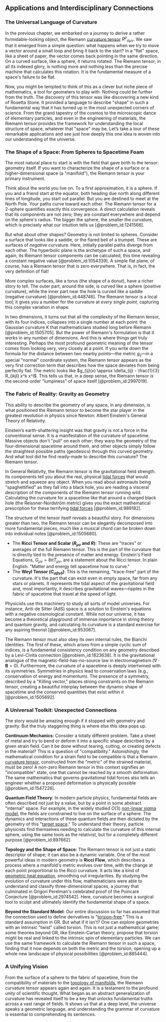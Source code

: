 ## Applications and Interdisciplinary Connections

### The Universal Language of Curvature

In the previous chapter, we embarked on a journey to derive a rather formidable-looking object, the Riemann [curvature tensor](@article_id:180889) $R^{\rho}{}_{\sigma\mu\nu}$. We saw that it emerged from a simple question: what happens when we try to move a vector around a small loop and bring it back to the start? In a "flat" space, like a sheet of paper, the vector comes back pointing in the same direction. On a curved surface, like a sphere, it returns rotated. The Riemann tensor, in all its indexed glory, is nothing more and nothing less than the precise machine that calculates this rotation. It is the fundamental measure of a space's failure to be flat.

Now, you might be tempted to think of this as a clever but niche piece of mathematics, a tool for geometers to play with. Nothing could be further from the truth. The discovery of this tensor was like discovering a new kind of Rosetta Stone. It provided a language to describe "shape" in such a fundamental way that it has turned up in the most unexpected corners of science. From the grand tapestry of the cosmos to the microscopic dance of elementary particles, and even in the engineering of materials, the Riemann tensor provides the framework for understanding the local structure of space, whatever that "space" may be. Let’s take a tour of these remarkable applications and see just how deeply this one idea is woven into our understanding of the universe.

### The Shape of a Space: From Spheres to Spacetime Foam

The most natural place to start is with the field that gave birth to the tensor: geometry itself. If you want to characterize the shape of a surface or a higher-dimensional space (a "manifold"), the Riemann tensor is your primary instrument.

Think about the world you live on. To a first approximation, it is a sphere. If you and a friend start at the equator, both heading due north along different lines of longitude, you start out parallel. But you are destined to meet at the North Pole. Your paths curve toward each other. The Riemann tensor for a 2-sphere quantifies exactly this convergence. A direct calculation reveals that its components are not zero; they are constant everywhere and depend on the sphere's radius. The bigger the sphere, the smaller the curvature, which is precisely what our intuition tells us [@problem_id:1241566].

But what about other shapes? Geometry is not limited to spheres. Consider a surface that looks like a saddle, or the flared bell of a trumpet. These are surfaces of *negative* curvature. Here, initially parallel paths diverge from each other. The hyperbolic plane is the archetype of such a space, and again, its Riemann tensor components can be calculated, this time revealing a constant negative value [@problem_id:1054339]. A simple flat plane, of course, has a Riemann tensor that is zero everywhere. That is, in fact, the very definition of flat!

More complex surfaces, like a torus (the shape of a donut), have a richer story to tell. The outer part, around the side, is curved like a sphere (positive curvature), while the inner part near the hole is curved like a saddle (negative curvature) [@problem_id:448746]. The Riemann tensor is a local tool; it gives you a number for the curvature at *every single point*, capturing this complex variation in shape.

In two dimensions, it turns out that all the complexity of the Riemann tensor, with its four indices, collapses into a single number at each point: the Gaussian curvature $K$ that mathematicians studied long before Riemann [@problem_id:1505705]. But the power of Riemann's formulation is that it works in any number of dimensions. And this is where things get truly interesting. Perhaps the most profound geometric meaning of the tensor comes from looking very, very closely at a point. If you write down the formula for the distance between two nearby points—the metric $g_{ij}$—in a special "normal" coordinate system, the Riemann tensor appears as the very first correction term that describes how the space deviates from being perfectly flat. The metric looks like $g_{ij}(x) \approx \delta_{ij} - \frac{1}{3} R_{ikjl} x^k x^l$. This tells us that, in a deep sense, the Riemann tensor *is* the second-order "lumpiness" of space itself [@problem_id:2997019].

### The Fabric of Reality: Gravity as Geometry

This ability to describe the geometry of any space, in any dimension, is what positioned the Riemann tensor to become the star player in the greatest revolution in physics since Newton: Albert Einstein's General Theory of Relativity.

Einstein’s earth-shattering insight was that gravity is not a force in the conventional sense. It is a manifestation of the curvature of spacetime. Massive objects don't "pull" on each other; they warp the geometry of the four-dimensional spacetime around them, and other objects simply follow the straightest possible paths (geodesics) through this curved geometry. And what tool did he find ready-made to describe this curvature? The Riemann tensor.

In General Relativity, the Riemann tensor is the gravitational field strength. Its components tell you about the real, physical [tidal forces](@article_id:158694) that would stretch and squeeze any object. When you read about astronauts being "spaghettified" as they fall into a black hole, you are reading a visceral description of the components of the Riemann tensor running wild. Calculating the curvature for a spacetime like that around a charged black hole (the Reissner-Nordström metric) gives you the exact mathematical prescription for these terrifying [tidal forces](@article_id:158694) [@problem_id:989182].

The structure of the tensor itself reveals a beautiful story. For dimensions greater than two, the Riemann tensor can be elegantly decomposed into more fundamental pieces, much like a musical chord can be broken down into individual notes [@problem_id:1505680].
- The **Ricci Tensor and Scalar ($R_{\mu\nu}$ and $R$)**: These are "traces" or averages of the full Riemann tensor. This is the part of the curvature that is directly tied to the presence of matter and energy. Einstein's Field Equations, $G_{\mu\nu} = 8\pi T_{\mu\nu}$, are a statement about the Ricci tensor. In plain English: "Matter and energy tell spacetime how to curve."
- The **Weyl Tensor ($C_{\alpha\beta\gamma\delta}$)**: This is the remaining, "trace-free" part of the curvature. It's the part that can exist even in empty space, far from any stars or planets. It represents the tidal aspect of the gravitational field and, most importantly, it describes gravitational waves—ripples in the fabric of spacetime that travel at the speed of light.

Physicists use this machinery to study all sorts of model universes. For instance, Anti-de Sitter (AdS) space is a solution to Einstein's equations with a negative cosmological constant. While not our universe, it has become a theoretical playground of immense importance in string theory and quantum gravity, and calculating its curvature is a standard exercise for any aspiring theorist [@problem_id:953067].

The Riemann tensor must also obey its own internal rules, the Bianchi identities. The first of these, which arises from a simple cyclic sum of indices, is a fundamental consistency condition on any geometry described by a Levi-Civita connection [@problem_id:1823638]. It is the gravitational analogue of the magnetic-field-has-no-source law in electromagnetism ($\nabla \cdot \mathbf{B} = 0$). Furthermore, the curvature of a spacetime is deeply intertwined with its symmetries. Symmetries in physics lead to conservation laws (e.g., conservation of energy and momentum). The presence of a symmetry, described by a "Killing vector," places strong constraints on the Riemann tensor, creating a beautiful interplay between the dynamic shape of spacetime and the conserved quantities that exist within it [@problem_id:1505692].

### A Universal Toolkit: Unexpected Connections

The story would be amazing enough if it stopped with geometry and gravity. But the truly staggering thing is where else this idea pops up.

**Continuum Mechanics**: Consider a totally different problem. Take a sheet of metal and try to bend or deform it into a specific shape described by a given strain field. Can it be done without tearing, cutting, or creating defects in the material? This is a question of "compatibility." Astonishingly, the mathematical condition for a strain field to be compatible is that a Riemann [curvature tensor](@article_id:180889), constructed from the "metric" of the strained material, must be zero! A non-zero Riemann tensor in this context signifies an "incompatible" state, one that cannot be reached by a smooth deformation. The same mathematics that governs gravitational tidal forces also tells an engineer whether a proposed deformation is physically possible [@problem_id:1547226].

**Quantum Field Theory**: In modern particle physics, fundamental fields are often described not just by a value, but by a point in some abstract "internal" space. For example, in the widely studied $O(3)$ [non-linear sigma model](@article_id:144247), the fields are constrained to live on the surface of a sphere. The dynamics and interactions of these quantum fields are then dictated by the geometry of this "[target space](@article_id:142686)." To understand their theory, particle physicists find themselves needing to calculate the curvature of this internal sphere, using the same tools as the relativist, but for a completely different purpose [@problem_id:897662].

**Topology and the Shape of Space**: The Riemann tensor is not just a static descriptor of shape; it can also be a dynamic variable. One of the most powerful ideas in modern geometry is **Ricci Flow**, which describes a process where a manifold's metric evolves over time, with the change at each point proportional to the Ricci curvature. It acts like a kind of [geometric heat equation](@article_id:195986), smoothing out irregularities. By studying the evolution of curvature under this flow, mathematicians were able to understand and classify three-dimensional spaces, a journey that culminated in Grigori Perelman's celebrated proof of the Poincaré Conjecture [@problem_id:2974542]. Here, curvature becomes a surgical tool to sculpt and ultimately identify the fundamental shape of a space.

**Beyond the Standard Model**: Our entire discussion so far has assumed that the connection used to define derivatives is "[torsion-free](@article_id:161170)." This is a standard assumption in GR. But what if it isn't? One can explore geometries with an intrinsic "twist" called torsion. This is not just a mathematical game; some theories beyond GR, like Einstein-Cartan theory, propose that torsion might be real and linked to the intrinsic spin of elementary particles. We can use the same framework to calculate the Riemann tensor in such a space, finding that it now depends on both the metric and the torsion, opening up a whole new landscape of physical possibilities [@problem_id:885444].

### A Unifying Vision

From the surface of a sphere to the fabric of spacetime, from the compatibility of materials to the [topology of manifolds](@article_id:267340), the Riemann curvature tensor appears again and again. It is a testament to the profound unity of scientific thought. What began as an abstract generalization of curvature has revealed itself to be a key that unlocks fundamental truths across a vast range of fields. It shows us that at a deep level, the universe speaks a geometric language, and understanding the grammar of curvature is essential to comprehending its sentences.